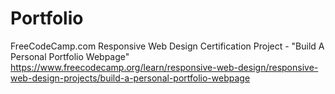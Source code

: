 # Portfolio

FreeCodeCamp.com Responsive Web Design Certification Project - "Build A Personal Portfolio Webpage" https://www.freecodecamp.org/learn/responsive-web-design/responsive-web-design-projects/build-a-personal-portfolio-webpage
